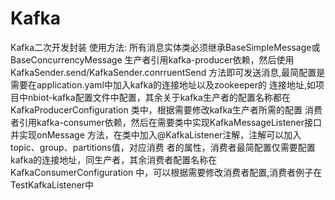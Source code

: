 # Kafka
Kafka二次开发封装
使用方法:
所有消息实体类必须继承BaseSimpleMessage或BaseConcurrencyMessage
生产者引用kafka-producer依赖，然后使用KafkaSender.send/KafkaSender.conrruentSend
方法即可发送消息,最简配置是需要在application.yaml中加入kafka的连接地址以及zookeeper的
连接地址,如项目中nbiot-kafka配置文件中配置，其余关于kafka生产者的配置名称都在KafkaProducerConfiguration
类中，根据需要修改kafka生产者所需的配置
消费者引用kafka-consumer依赖，然后在需要类中实现KafkaMessageListener接口并实现onMessage
方法，在类中加入@KafkaListener注解，注解可以加入topic、group、partitions值，对应消费
者的属性，消费者最简配置仅需要配置kafka的连接地址，同生产者，其余消费者配置名称在KafkaConsumerConfiguration
中，可以根据需要修改消费者配置,消费者例子在TestKafkaListener中


